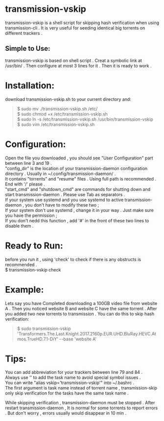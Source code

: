 # transmission-vskip
transmission-vskip is a shell script for skipping hash verification when using transmission-cli . It is very useful for seeding identical big torrents on different trackers .

## Simple to Use:
transmission-vskip is based on shell script . Creat a symbolic link at /usr/bin/ . Then configure at most 3 lines for it . Then it is ready to work .

# Installation:
download transmission-vskip.sh to your current directory and:
> $ sudo mv ./transmission-vskip.sh /etc/  
$ sudo chmod +x /etc/transmission-vskip.sh  
$ sudo ln -s /etc/transmission-vskip.sh /usr/bin/transmission-vskip  
$ sudo vim /etc/transmission-vskip.sh  

# Configuration:
Open the file you downloaded , you should see "User Configuration" part between line 3 and 19 .  
"config_dir" is the location of your transmission-daemon configuration directory . Usually in ~/.config/transmission-daemon/ .  
It contains "torrents" and "resume" files . Using full path is recommended . End with '/' please .  
"start_cmd" and "shutdown_cmd" are commands for shutting down and start transmission-daemon . Please use Tab as separators .  
If your system use systemd and you use systemd to active transmission-daemon , you don't have to modify these two ;  
If your system don't use systemd , change it in your way . Just make sure you have the permission ;  
If you don't nedd this function , add '#' in the front of these two lines to disable them .  


# Ready to Run:
before you run it , using 'check' to check if there is any obstructs is recommended .  
$ transmission-vskip check  

# Example:
Lets say you have Completed downloading a 100GB video file from website A . Then you noticed website B and website C have the same torrent . After you added two new torrents to transmission . You can do this to skip hash verification:  
> $ sudo transmission-vskip 'Transformers.The.Last.Knight.2017.2160p.EUR.UHD.BluRay.HEVC.Atmos.TrueHD.7.1-DiY' --base 'website A'  

# Tips:
You can add abbreviation for your trackers between line 79 and 84 .  
Always use '' to add the task name to avoid special symbol issues .  
You can write "alias vskip='transmission-vskip'" into ~/.bashrc .  
The first argument is task name instead of torrent name , transmission-skip only skip verification for the tasks have the same task name .  

While skipping verification , transmission-daemon must be stopped . After restart transmission-daemon , It is normal for some torrents to report errors . But don't worry , errors usually would disappear in 10 min .
